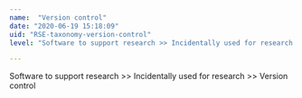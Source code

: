 ```yaml
---
name:  "Version control"
date: "2020-06-19 15:18:09"
uid: "RSE-taxonomy-version-control"
level: "Software to support research >> Incidentally used for research >> Version control"

---
```


Software to support research >> Incidentally used for research >> Version control